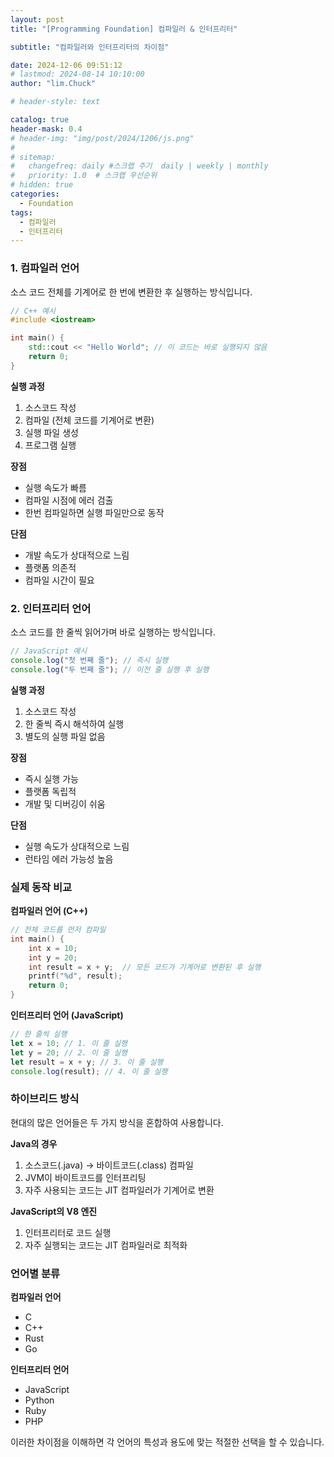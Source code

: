 ```yaml
---
layout: post
title: "[Programming Foundation] 컴파일러 & 인터프리터"

subtitle: "컴파일러와 인터프리터의 차이점"

date: 2024-12-06 09:51:12
# lastmod: 2024-08-14 10:10:00
author: "lim.Chuck"

# header-style: text

catalog: true
header-mask: 0.4
# header-img: "img/post/2024/1206/js.png"
#
# sitemap:
#   changefreq: daily #스크랩 주기  daily | weekly | monthly
#   priority: 1.0  # 스크랩 우선순위
# hidden: true
categories:
  - Foundation
tags:
  - 컴파일러
  - 인터프리터
---
```


### 1. 컴파일러 언어

소스 코드 전체를 기계어로 한 번에 변환한 후 실행하는 방식입니다.

```cpp
// C++ 예시
#include <iostream>

int main() {
    std::cout << "Hello World"; // 이 코드는 바로 실행되지 않음
    return 0;
}
```

**실행 과정**

1. 소스코드 작성
2. 컴파일 (전체 코드를 기계어로 변환)
3. 실행 파일 생성
4. 프로그램 실행

**장점**

- 실행 속도가 빠름
- 컴파일 시점에 에러 검출
- 한번 컴파일하면 실행 파일만으로 동작

**단점**

- 개발 속도가 상대적으로 느림
- 플랫폼 의존적
- 컴파일 시간이 필요

### 2. 인터프리터 언어

소스 코드를 한 줄씩 읽어가며 바로 실행하는 방식입니다.

```javascript
// JavaScript 예시
console.log("첫 번째 줄"); // 즉시 실행
console.log("두 번째 줄"); // 이전 줄 실행 후 실행
```

**실행 과정**

1. 소스코드 작성
2. 한 줄씩 즉시 해석하여 실행
3. 별도의 실행 파일 없음

**장점**

- 즉시 실행 가능
- 플랫폼 독립적
- 개발 및 디버깅이 쉬움

**단점**

- 실행 속도가 상대적으로 느림
- 런타임 에러 가능성 높음

### 실제 동작 비교

**컴파일러 언어 (C++)**

```cpp
// 전체 코드를 먼저 컴파일
int main() {
    int x = 10;
    int y = 20;
    int result = x + y;  // 모든 코드가 기계어로 변환된 후 실행
    printf("%d", result);
    return 0;
}
```

**인터프리터 언어 (JavaScript)**

```javascript
// 한 줄씩 실행
let x = 10; // 1. 이 줄 실행
let y = 20; // 2. 이 줄 실행
let result = x + y; // 3. 이 줄 실행
console.log(result); // 4. 이 줄 실행
```

### 하이브리드 방식

현대의 많은 언어들은 두 가지 방식을 혼합하여 사용합니다.

**Java의 경우**

1. 소스코드(.java) → 바이트코드(.class) 컴파일
2. JVM이 바이트코드를 인터프리팅
3. 자주 사용되는 코드는 JIT 컴파일러가 기계어로 변환

**JavaScript의 V8 엔진**

1. 인터프리터로 코드 실행
2. 자주 실행되는 코드는 JIT 컴파일러로 최적화

### 언어별 분류

**컴파일러 언어**

- C
- C++
- Rust
- Go

**인터프리터 언어**

- JavaScript
- Python
- Ruby
- PHP

이러한 차이점을 이해하면 각 언어의 특성과 용도에 맞는 적절한 선택을 할 수 있습니다.

